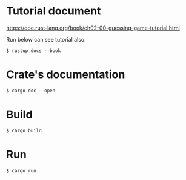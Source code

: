 # Tutorial document

https://doc.rust-lang.org/book/ch02-00-guessing-game-tutorial.html

Run below can see tutorial also.

```
$ rustup docs --book
```

# Crate's documentation

```
$ cargo doc --open
```

# Build

```
$ cargo build
```

# Run

```
$ cargo run
```